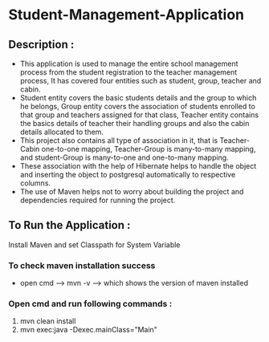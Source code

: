 # Student-Management-Application

## Description :

- This application is used to manage the entire school management process from the 
student registration to the teacher management process, It has covered four entities 
such as student, group, teacher and cabin. 
- Student entity covers the basic students details and the group to which he belongs, 
Group entity covers the association of students enrolled to that group and 
teachers assigned for that class, Teacher entity contains the basics details of 
teacher their handling groups and also the cabin details allocated to them. 
- This project also contains all type of association in it, 
that is Teacher-Cabin one-to-one mapping, Teacher-Group is many-to-many mapping, and 
student-Group is many-to-one and one-to-many mapping. 
- These association with the help of Hibernate helps to handle the object and 
inserting the object to postgresql automatically to respective columns. 
- The use of Maven helps not to worry about building the project 
and dependencies required for running the project. 

## To Run the Application :

Install Maven and set Classpath for System Variable

### To check maven installation success 

- open cmd --> mvn -v --> which shows the version of maven installed

### Open cmd and run following commands :

1. mvn clean install
2. mvn exec:java -Dexec.mainClass="Main"